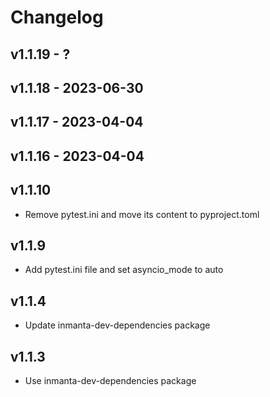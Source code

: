 # Changelog

## v1.1.19 - ?


## v1.1.18 - 2023-06-30


## v1.1.17 - 2023-04-04


## v1.1.16 - 2023-04-04


## v1.1.10
- Remove pytest.ini and move its content to pyproject.toml

## v1.1.9
- Add pytest.ini file and set asyncio_mode to auto

## v1.1.4
- Update inmanta-dev-dependencies package

## v1.1.3
- Use inmanta-dev-dependencies package
